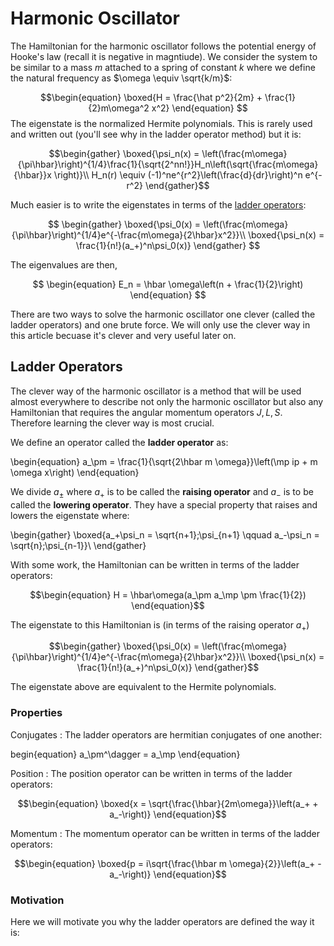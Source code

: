 #  Harmonic Oscillator

The Hamiltonian for the harmonic oscillator follows the potential energy of Hooke's law (recall it is negative in magntiude). We consider the system to be similar to a mass $m$ attached to a spring of constant $k$ where we define the natural frequency as $\omega \equiv \sqrt{k/m}$:

$$\begin{equation}
    \boxed{H = \frac{\hat p^2}{2m} + \frac{1}{2}m\omega^2 x^2}
\end{equation}
$$
The eigenstate is the normalized Hermite polynomials. This is rarely used and written out (you'll see why in the ladder operator method) but it is:

$$\begin{gather}
    \boxed{\psi_n(x) = \left(\frac{m\omega}{\pi\hbar}\right)^{1/4}\frac{1}{\sqrt{2^nn!}}H_n\left(\sqrt{\frac{m\omega}{\hbar}}x \right)}\\
    H_n(r) \equiv (-1)^ne^{r^2}\left(\frac{d}{dr}\right)^n e^{-r^2}
\end{gather}$$

Much easier is to write the eigenstates in terms of the [ladder operators](#ladder_operators):

$$
\begin{gather}
    \boxed{\psi_0(x) = \left(\frac{m\omega}{\pi\hbar}\right)^{1/4}e^{-\frac{m\omega}{2\hbar}x^2}}\\
    \boxed{\psi_n(x) = \frac{1}{n!}(a_+)^n\psi_0(x)}
\end{gather}
$$

The eigenvalues are then,

$$
\begin{equation}
    E_n = \hbar \omega\left(n + \frac{1}{2}\right)
\end{equation}
$$

There are two ways to solve the harmonic oscillator one clever (called the ladder operators) and one brute force. We will only use the clever way in this article becuase it's clever and very useful later on.

## Ladder Operators
The clever way of the harmonic oscillator is a method that will be used almost everywhere to describe not only the harmonic oscillator but also any Hamiltonian that requires the angular momentum operators $J,L,S$. Therefore learning the clever way is most crucial.

We define an operator called the **ladder operator** as:

\begin{equation}
    a_\pm = \frac{1}{\sqrt{2\hbar m \omega}}\left(\mp ip + m \omega x\right)
\end{equation}

We divide $a_\pm$ where $a_+$ is to be called the **raising operator** and $a_-$ is to be called the **lowering operator**. They have a special property that raises and lowers the eigenstate where:

\begin{gather}
    \boxed{a_+\psi_n = \sqrt{n+1}\;\psi_{n+1} \qquad a_-\psi_n = \sqrt{n}\;\psi_{n-1}}\\
\end{gather}

With some work, the Hamiltonian can be written in terms of the ladder operators:

$$\begin{equation}
    H = \hbar\omega(a_\pm a_\mp \pm \frac{1}{2})
\end{equation}$$

The eigenstate to this Hamiltonian is (in terms of the raising operator $a_+$)

$$\begin{gather}
    \boxed{\psi_0(x) = \left(\frac{m\omega}{\pi\hbar}\right)^{1/4}e^{-\frac{m\omega}{2\hbar}x^2}}\\
    \boxed{\psi_n(x) = \frac{1}{n!}(a_+)^n\psi_0(x)}
\end{gather}$$

The eigenstate above are equivalent to the Hermite polynomials.

### Properties

Conjugates
: The ladder operators are hermitian conjugates of one another:

begin{equation}
    a_\pm^\dagger = a_\mp
\end{equation}

Position
: The position operator can be written in terms of the ladder operators:

$$\begin{equation}
    \boxed{x = \sqrt{\frac{\hbar}{2m\omega}}\left(a_+ + a_-\right)}
\end{equation}$$

Momentum
: The momentum operator can be written in terms of the ladder operators:

$$\begin{equation}
    \boxed{p = i\sqrt{\frac{\hbar m \omega}{2}}\left(a_+ - a_-\right)}
\end{equation}$$


### Motivation
Here we will motivate you why the ladder operators are defined the way it is:

<!-- TODO: Motivate ladder operators Griffiths P.42 -->